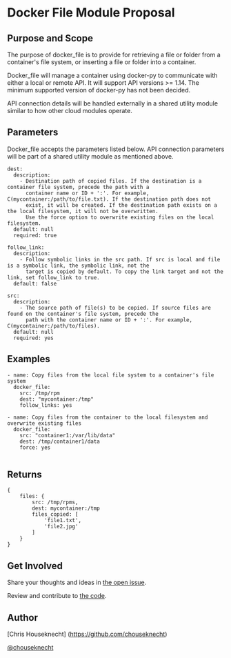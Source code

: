# Docker File Module Proposal

## Purpose and Scope

The purpose of docker_file is to provide for retrieving a file or folder from a container's file system, or 
inserting a file or folder into a container.

Docker_file will manage a container using docker-py to communicate with either a local or remote API. It will
support API versions >= 1.14. The minimum supported version of docker-py has not been decided.

API connection details will be handled externally in a shared utility module similar to how other cloud modules operate.

## Parameters

Docker_file accepts the parameters listed below. API connection parameters will be part of a shared utility module
as mentioned above.

```
dest:
  description:
    - Destination path of copied files. If the destination is a container file system, precede the path with a
      container name or ID + ':'. For example, C(mycontainer:/path/to/file.txt). If the destination path does not
      exist, it will be created. If the destination path exists on a the local filesystem, it will not be overwritten.
      Use the force option to overwrite existing files on the local filesystem.
  default: null
  required: true

follow_link:
  description:
    - Follow symbolic links in the src path. If src is local and file is a symbolic link, the symbolic link, not the 
      target is copied by default. To copy the link target and not the link, set follow_link to true.
  default: false

src:
  description:
    - The source path of file(s) to be copied. If source files are found on the container's file system, precede the
      path with the container name or ID + ':'. For example, C(mycontainer:/path/to/files).
  default: null
  required: yes

```

## Examples

```
- name: Copy files from the local file system to a container's file system
  docker_file:
    src: /tmp/rpm
    dest: "mycontainer:/tmp"
    follow_links: yes

- name: Copy files from the container to the local filesystem and overwrite existing files
  docker_file:
    src: "container1:/var/lib/data"
    dest: /tmp/container1/data
    force: yes
    
```

## Returns

```
{
    files: {
        src: /tmp/rpms,
        dest: mycontainer:/tmp
        files_copied: [
            'file1.txt',
            'file2.jpg'
        ]
    }
}
```


## Get Involved

Share your thoughts and ideas in [the open issue](https://github.com/ansible/proposals/issues/1).

Review and contribute to [the code](https://github.com/ansible/docker).

## Author

[Chris Houseknecht] (https://github.com/chouseknecht)

[@chouseknecht](https://twitter.com/chouseknecht)
